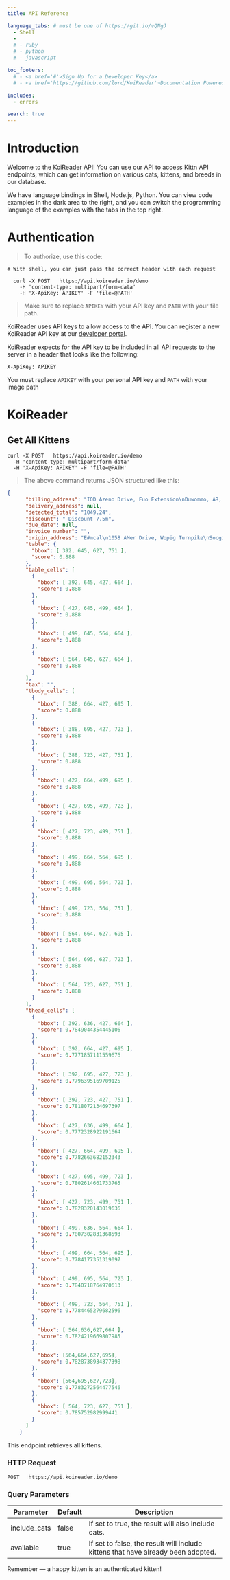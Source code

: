 ```yaml
---
title: API Reference

language_tabs: # must be one of https://git.io/vQNgJ
  - Shell
  - 
  # - ruby
  # - python
  # - javascript

toc_footers:
  # - <a href='#'>Sign Up for a Developer Key</a>
  # - <a href='https://github.com/lord/KoiReader'>Documentation Powered by KoiReader</a>

includes:
  - errors

search: true
---
```


# Introduction

Welcome to the KoiReader API! You can use our API to access Kittn API endpoints, which can get information on various cats, kittens, and breeds in our database.

We have language bindings in Shell, Node.js, Python. You can view code examples in the dark area to the right, and you can switch the programming language of the examples with the tabs in the top right.

<!-- This example API documentation page was created with [KoiReader](https://github.com/lord/KoiReader). Feel free to edit it and use it as a base for your own API's documentation. -->

# Authentication

> To authorize, use this code:

```shell
# With shell, you can just pass the correct header with each request

  curl -X POST   https://api.koireader.io/demo  
    -H 'content-type: multipart/form-data' 
    -H 'X-ApiKey: APIKEY' -F 'file=@PATH'
```
 
<!-- ```python
import kittn

api = kittn.authorize('meowmeowmeow')
``` -->
<!-- ```ruby
require 'kittn'

api = Kittn::APIClient.authorize!('meowmeowmeow')
``` -->
<!-- ```javascript
const kittn = require('kittn');

let api = kittn.authorize('meowmeowmeow');
``` -->

> Make sure to replace `APIKEY` with your API key and `PATH` with your file path.

KoiReader uses API keys to allow access to the API. You can register a new KoiReader API key at our [developer portal](https://www.dev.koireader.com  ).

KoiReader expects for the API key to be included in all API requests to the server in a header that looks like the following:

<!-- `Authorization: meowmeowmeow` -->
`X-ApiKey: APIKEY`

<aside class="notice">
<p>You must replace <code>APIKEY</code> with your personal API key 
  and <code>PATH</code> with your image path</p>
</aside>

# KoiReader

## Get All Kittens
<!-- 
```ruby
require 'kittn'

api = Kittn::APIClient.authorize!('meowmeowmeow')
api.kittens.get
```

```python
import kittn

api = kittn.authorize('meowmeowmeow')
api.kittens.get()
``` -->

```shell
curl -X POST   https://api.koireader.io/demo  
  -H 'content-type: multipart/form-data'  
  -H 'X-ApiKey: APIKEY' -F 'file=@PATH'
```
<!-- 
```javascript
const kittn = require('kittn');

let api = kittn.authorize('meowmeowmeow');
let kittens = api.kittens.get();
``` -->

> The above command returns JSON structured like this:

```json
{
      "billing_address": "IOD Azeno Drive, Fuo Extension\nDuwommo, AR, TH\ngamzob.mw\nPhone (048) 6324002, E-mail:\nCatalina-Stroman65@yahoo.com", 
      "delivery_address": null, 
      "detected_total": "1049.24", 
      "discount": " Discount 7.5m", 
      "due_date": null, 
      "invoice_number": "", 
      "origin_address": "E#mcal\n1058 AMer Drive, Wopig Turnpike\nSocgihor, NY, BZ\niwuwf\nE-mail: SydneyKulas@gmail.com,\nPhone 1-232-04&5376", 
      "table": {
        "bbox": [ 392, 645, 627, 751 ], 
        "score": 0.888
      }, 
      "table_cells": [
        {
          "bbox": [ 392, 645, 427, 664 ], 
          "score": 0.888
        }, 
        {
          "bbox": [ 427, 645, 499, 664 ], 
          "score": 0.888
        }, 
        {
          "bbox": [ 499, 645, 564, 664 ], 
          "score": 0.888
        }, 
        {
          "bbox": [ 564, 645, 627, 664 ], 
          "score": 0.888
        }
      ], 
      "tax": "", 
      "tbody_cells": [
        {
          "bbox": [ 388, 664, 427, 695 ], 
          "score": 0.888
        }, 
        {
          "bbox": [ 388, 695, 427, 723 ], 
          "score": 0.888
        }, 
        {
          "bbox": [ 388, 723, 427, 751 ], 
          "score": 0.888
        }, 
        {
          "bbox": [ 427, 664, 499, 695 ], 
          "score": 0.888
        }, 
        {
          "bbox": [ 427, 695, 499, 723 ], 
          "score": 0.888
        }, 
        {
          "bbox": [ 427, 723, 499, 751 ], 
          "score": 0.888
        }, 
        {
          "bbox": [ 499, 664, 564, 695 ], 
          "score": 0.888
        }, 
        {
          "bbox": [ 499, 695, 564, 723 ], 
          "score": 0.888
        }, 
        {
          "bbox": [ 499, 723, 564, 751 ], 
          "score": 0.888
        }, 
        {
          "bbox": [ 564, 664, 627, 695 ], 
          "score": 0.888
        }, 
        {
          "bbox": [ 564, 695, 627, 723 ], 
          "score": 0.888
        }, 
        {
          "bbox": [ 564, 723, 627, 751 ], 
          "score": 0.888
        }
      ], 
      "thead_cells": [
        {
          "bbox": [ 392, 636, 427, 664 ], 
          "score": 0.7849044354445106
        }, 
        {
          "bbox": [ 392, 664, 427, 695 ], 
          "score": 0.7771857111559676
        }, 
        {
          "bbox": [ 392, 695, 427, 723 ], 
          "score": 0.7796395169709125
        }, 
        {
          "bbox": [ 392, 723, 427, 751 ], 
          "score": 0.7818072134697397
        }, 
        {
          "bbox": [ 427, 636, 499, 664 ], 
          "score": 0.7772328922191664
        }, 
        {
          "bbox": [ 427, 664, 499, 695 ], 
          "score": 0.7782663682152343
        }, 
        {
          "bbox": [ 427, 695, 499, 723 ], 
          "score": 0.7802614661733765
        }, 
        {
          "bbox": [ 427, 723, 499, 751 ], 
          "score": 0.7828320143019636
        }, 
        {
          "bbox": [ 499, 636, 564, 664 ], 
          "score": 0.7807302831368593
        }, 
        {
          "bbox": [ 499, 664, 564, 695 ], 
          "score": 0.7784177351319097
        }, 
        {
          "bbox": [ 499, 695, 564, 723 ], 
          "score": 0.7840718764970613
        }, 
        {
          "bbox": [ 499, 723, 564, 751 ], 
          "score": 0.7784465279682596
        }, 
        {
          "bbox": [ 564,636,627,664 ], 
          "score": 0.7824219669807985
        }, 
        {
          "bbox": [564,664,627,695], 
          "score": 0.7828738934377398
        }, 
        {
          "bbox": [564,695,627,723], 
          "score": 0.7783272564477546
        }, 
        {
          "bbox": [ 564, 723, 627, 751 ], 
          "score": 0.785752982999441
        }
      ]
    }
```

This endpoint retrieves all kittens.

### HTTP Request

`POST   https://api.koireader.io/demo`

### Query Parameters

Parameter | Default | Description
--------- | ------- | -----------
include_cats | false | If set to true, the result will also include cats.
available | true | If set to false, the result will include kittens that have already been adopted.

<aside class="success">
Remember — a happy kitten is an authenticated kitten!
</aside>

<!-- ## Get a Specific Kitten

```ruby
require 'kittn'

api = Kittn::APIClient.authorize!('meowmeowmeow')
api.kittens.get(2)
```

```python
import kittn

api = kittn.authorize('meowmeowmeow')
api.kittens.get(2)
```

```shell
curl "http://example.com/api/kittens/2"
  -H "Authorization: meowmeowmeow"
```

```javascript
const kittn = require('kittn');

let api = kittn.authorize('meowmeowmeow');
let max = api.kittens.get(2);
```

> The above command returns JSON structured like this:

```json
{
  "id": 2,
  "name": "Max",
  "breed": "unknown",
  "fluffiness": 5,
  "cuteness": 10
}
```

This endpoint retrieves a specific kitten.

<aside class="warning">Inside HTML code blocks like this one, you can't use Markdown, so use <code>&lt;code&gt;</code> blocks to denote code.</aside>

### HTTP Request

`GET http://example.com/kittens/<ID>`

### URL Parameters

Parameter | Description
--------- | -----------
ID | The ID of the kitten to retrieve

## Delete a Specific Kitten

```ruby
require 'kittn'

api = Kittn::APIClient.authorize!('meowmeowmeow')
api.kittens.delete(2)
```

```python
import kittn

api = kittn.authorize('meowmeowmeow')
api.kittens.delete(2)
```

```shell
curl "http://example.com/api/kittens/2"
  -X DELETE
  -H "Authorization: meowmeowmeow"
```

```javascript
const kittn = require('kittn');

let api = kittn.authorize('meowmeowmeow');
let max = api.kittens.delete(2);
```

> The above command returns JSON structured like this:

```json
{
  "id": 2,
  "deleted" : ":("
}
```

This endpoint deletes a specific kitten.

### HTTP Request

`DELETE http://example.com/kittens/<ID>`

### URL Parameters

Parameter | Description
--------- | -----------
ID | The ID of the kitten to delete -->

